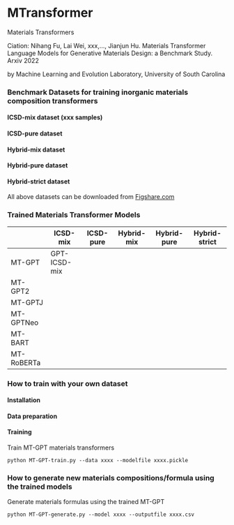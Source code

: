 # MTransformer
Materials Transformers

Ciation: Nihang Fu, Lai Wei, xxx,..., Jianjun Hu.  Materials Transformer Language Models for Generative Materials Design: a Benchmark Study. Arxiv 2022

by Machine Learning and Evolution Laboratory, University of South Carolina


### Benchmark Datasets for training inorganic materials composition transformers

#### ICSD-mix dataset (xxx samples)

#### ICSD-pure dataset

#### Hybrid-mix dataset

#### Hybrid-pure dataset

#### Hybrid-strict dataset

All above datasets can be downloaded from <a href="[http://www.figshare.com/](https://figshare.com/account/projects/142139/articles/20122796)">Figshare.com</a>

### Trained Materials Transformer Models

|         | ICSD-mix     | ICSD-pure | Hybrid-mix | Hybrid-pure | Hybrid-strict |
|---------|--------------|-----------|------------|-------------|---------------|
| MT-GPT     | GPT-ICSD-mix |           |            |             |               |
| MT-GPT2    |              |           |            |             |               |
| MT-GPTJ    |              |           |            |             |               |
| MT-GPTNeo  |              |           |            |             |               |
| MT-BART    |              |           |            |             |               |
| MT-RoBERTa |              |           |            |             |               |


### How to train with your own dataset

#### Installation


#### Data preparation


#### Training

Train MT-GPT materials transformers 
```
python MT-GPT-train.py --data xxxx --modelfile xxxx.pickle
```

### How to generate new materials compositions/formula using the trained models

Generate materials formulas using the trained MT-GPT 
```
python MT-GPT-generate.py --model xxxx --outputfile xxxx.csv
```
